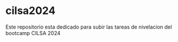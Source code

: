 # cilsa2024
Este repositorio esta dedicado para subir las tareas de nivelacion del bootcamp CILSA 2024
